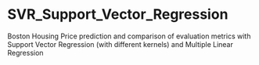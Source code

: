 # SVR_Support_Vector_Regression
Boston Housing Price prediction and comparison of evaluation metrics with Support Vector Regression (with different kernels) and Multiple Linear Regression
